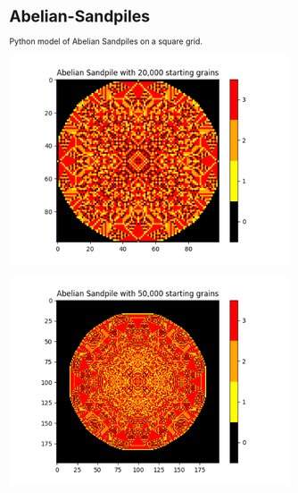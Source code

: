 # Abelian-Sandpiles
Python model of Abelian Sandpiles on a square grid.  

![so pretty...](demo.png)

![so very pretty...](demo2.png)
